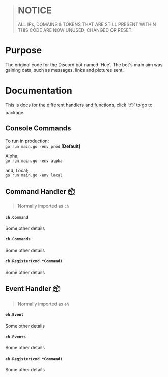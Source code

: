 > # NOTICE
> ALL IPs, DOMAINS & TOKENS THAT ARE STILL PRESENT WITHIN THIS CODE ARE NOW UNUSED, CHANGED OR RESET.

# Purpose
The original code for the Discord bot named 'Hue'. The bot's main aim was gaining data, such as messages, links and pictures sent.

# Documentation
This is docs for the different handlers and functions, click ':package:' to go to package.

## Console Commands

To run in production;\
`go run main.go -env prod` **[Default]**

Alpha;\
`go run main.go -env alpha`

and, Local;\
`go run main.go -env local`

## Command Handler [:package:](https://github.com/BaileyJM02/Discord-Statistics-Bot/pkg/commandHandler/commandHandler.go)
> Normally imported as `ch`

#### `ch.Command`
Some other details

#### `ch.Commands`
Some other details

#### `ch.Register(cmd *Command)`
Some other details

## Event Handler [:package:](https://github.com/BaileyJM02/Discord-Statistics-Bot/pkg/eventHandler/eventHandler.go)
> Normally imported as `eh`

#### `eh.Event`
Some other details

#### `eh.Events`
Some other details

#### `eh.Register(cmd *Command)`
Some other details
